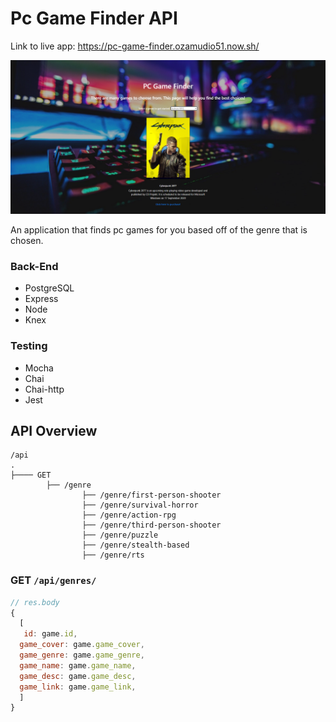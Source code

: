 # Pc Game Finder API


Link to live app: https://pc-game-finder.ozamudio51.now.sh/

![Pc Game Finder screenshot](pcGameFinderScreenshot.PNG)

An application that finds pc games for you based off of the genre that is chosen. 
  
### Back-End
* PostgreSQL
* Express
* Node
* Knex

### Testing
* Mocha
* Chai
* Chai-http
* Jest

## API Overview

```text
/api
.
├──── GET
        ├── /genre
                ├── /genre/first-person-shooter
                ├── /genre/survival-horror
                ├── /genre/action-rpg
                ├── /genre/third-person-shooter
                ├── /genre/puzzle
                ├── /genre/stealth-based
                ├── /genre/rts
```
                
### GET `/api/genres/`

```js
// res.body
{
  [
   id: game.id,
  game_cover: game.game_cover,
  game_genre: game.game_genre,
  game_name: game.game_name,
  game_desc: game.game_desc,
  game_link: game.game_link,
  ]
}
```

